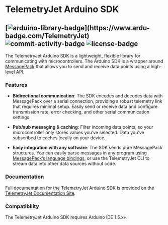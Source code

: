 # TelemetryJet Arduino SDK

[![arduino-library-badge](https://www.ardu-badge.com/badge/TelemetryJet.svg?)](https://www.ardu-badge.com/TelemetryJet)
![commit-activity-badge](https://img.shields.io/github/last-commit/telemetryjet/telemetryjet-arduino-sdk)
![license-badge](https://img.shields.io/github/license/telemetryjet/telemetryjet-arduino-sdk)
--- 

The TelemetryJet Arduino SDK is a lightweight, flexible library for communicating with microcontrollers. The Arduino SDK is a wrapper around [MessagePack](https://msgpack.org/index.html) that allows you to send and receive data points using a high-level API.

### Features
- **Bidirectional communication**: The SDK encodes and decodes data with MessagePack over a serial connection, providing a robust telemetry link that requires minimal setup. Easily send or receive data and configure transmission rate, error checking, and other serial communication settings.

- **Pub/sub messaging & caching**: Filter incoming data points, so your microcontroller only stores values you’ve selected. Data you’ve subscribed to caches locally on your device.

- **Easy integration with any software**: The SDK sends pure MessagePack structures. You can easily parse messages in any program using [MessagePack’s language bindings](https://msgpack.org/index.html), or use the TelemetryJet CLI to stream data into other data sources without code.

### Documentation
Full documentation for the TelemetryJet Arduino SDK is provided on the [TelemetryJet Documentation Site](https://docs.telemetryjet.com/arduino_sdk/).

### Compatibility

The TelemetryJet Arduino SDK requires Arduino IDE 1.5.x+.
